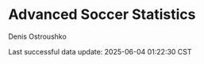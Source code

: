 # Advanced Soccer Statistics
Denis Ostroushko

<!-- gfm -->

Last successful data update: 2025-06-04 01:22:30 CST

